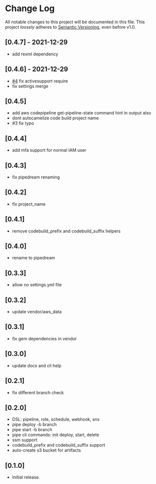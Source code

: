 # Change Log

All notable changes to this project will be documented in this file.
This project *loosely* adheres to [Semantic Versioning](http://semver.org/), even before v1.0.

## [0.4.7] - 2021-12-29
- add rexml dependency

## [0.4.6] - 2021-12-29
- [#4](https://github.com/boltops-tools/pipedream/pull/4) fix activesupport require
- fix settings merge

## [0.4.5]
- add aws codepipeline get-pipeline-state command hint in output also
- dont autocamelize code build project name
- #3 fix typo

## [0.4.4]
- add mfa support for normal IAM user

## [0.4.3]
- fix pipedream renaming

## [0.4.2]
- fix project_name

## [0.4.1]
- remove codebuild_prefix and codebuild_suffix helpers

## [0.4.0]
- rename to pipedream

## [0.3.3]
- allow no settings.yml file

## [0.3.2]
- update vendor/aws_data

## [0.3.1]
- fix gem dependencies in vendor

## [0.3.0]
- update docs and cli help

## [0.2.1]
- fix different branch check

## [0.2.0]
- DSL: pipeline, role, schedule, webhook, sns
- pipe deploy -b branch
- pipe start -b branch
- pipe cli commands: init deploy, start, delete
- ssm support
- codebuild\_prefix and codebuild\_suffix support
- auto-create s3 bucket for artifacts

## [0.1.0]
- Initial release.

